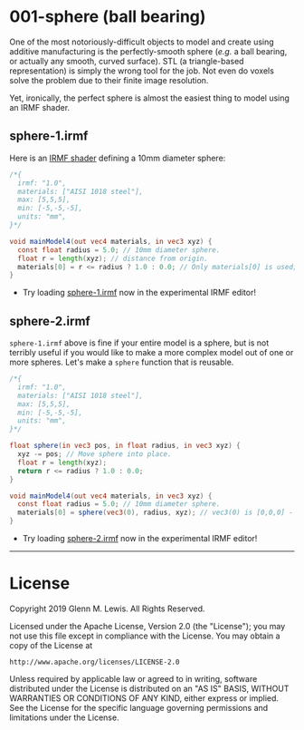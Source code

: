 # 001-sphere (ball bearing)

One of the most notoriously-difficult objects to model and create using additive manufacturing
is the perfectly-smooth sphere (*e.g.* a ball bearing, or actually any smooth, curved surface).
STL (a triangle-based representation) is simply the wrong tool for the job.
Not even do voxels solve the problem due to their finite image resolution.

Yet, ironically, the perfect sphere is almost the easiest thing to model using an IRMF shader.

## sphere-1.irmf

Here is an [IRMF shader](sphere-1.irmf) defining a 10mm diameter sphere:

```glsl
/*{
  irmf: "1.0",
  materials: ["AISI 1018 steel"],
  max: [5,5,5],
  min: [-5,-5,-5],
  units: "mm",
}*/

void mainModel4(out vec4 materials, in vec3 xyz) {
  const float radius = 5.0; // 10mm diameter sphere.
  float r = length(xyz); // distance from origin.
  materials[0] = r <= radius ? 1.0 : 0.0; // Only materials[0] is used; the others are ignored.
}
```

* Try loading [sphere-1.irmf](https://gmlewis.github.io/irmf-editor/?s=github.com/gmlewis/irmf/blob/master/examples/001-sphere/sphere-1.irmf) now in the experimental IRMF editor!

## sphere-2.irmf

`sphere-1.irmf` above is fine if your entire model is a sphere, but is not
terribly useful if you would like to make a more complex model out of
one or more spheres. Let's make a `sphere` function that is reusable.

```glsl
/*{
  irmf: "1.0",
  materials: ["AISI 1018 steel"],
  max: [5,5,5],
  min: [-5,-5,-5],
  units: "mm",
}*/

float sphere(in vec3 pos, in float radius, in vec3 xyz) {
  xyz -= pos; // Move sphere into place.
  float r = length(xyz);
  return r <= radius ? 1.0 : 0.0;
}

void mainModel4(out vec4 materials, in vec3 xyz) {
  const float radius = 5.0; // 10mm diameter sphere.
  materials[0] = sphere(vec3(0), radius, xyz); // vec3(0) is [0,0,0] - the origin.
}
```

* Try loading [sphere-2.irmf](https://gmlewis.github.io/irmf-editor/?s=github.com/gmlewis/irmf/blob/master/examples/001-sphere/sphere-2.irmf) now in the experimental IRMF editor!

----------------------------------------------------------------------

# License

Copyright 2019 Glenn M. Lewis. All Rights Reserved.

Licensed under the Apache License, Version 2.0 (the "License");
you may not use this file except in compliance with the License.
You may obtain a copy of the License at

    http://www.apache.org/licenses/LICENSE-2.0

Unless required by applicable law or agreed to in writing, software
distributed under the License is distributed on an "AS IS" BASIS,
WITHOUT WARRANTIES OR CONDITIONS OF ANY KIND, either express or implied.
See the License for the specific language governing permissions and
limitations under the License.
